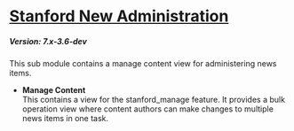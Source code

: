 # [Stanford New Administration](https://github.com/SU-SWS/stanford_news)
##### Version: 7.x-3.6-dev

This sub module contains a manage content view for administering news items.

* **Manage Content**   
This contains a view for the stanford_manage feature. It provides a bulk operation view where content authors can make changes to multiple news items in one task.
